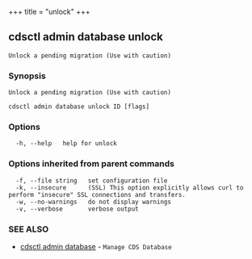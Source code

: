 +++
title = "unlock"
+++
## cdsctl admin database unlock

`Unlock a pending migration (Use with caution)`

### Synopsis

`Unlock a pending migration (Use with caution)`

```
cdsctl admin database unlock ID [flags]
```

### Options

```
  -h, --help   help for unlock
```

### Options inherited from parent commands

```
  -f, --file string   set configuration file
  -k, --insecure      (SSL) This option explicitly allows curl to perform "insecure" SSL connections and transfers.
  -w, --no-warnings   do not display warnings
  -v, --verbose       verbose output
```

### SEE ALSO

* [cdsctl admin database](/manual/components/cdsctl/admin/database/)	 - `Manage CDS Database`

